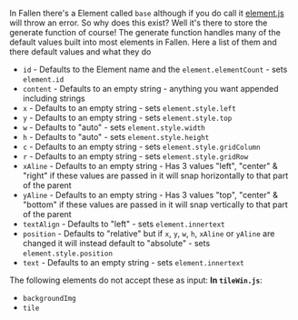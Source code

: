 In Fallen there's a Element called `base` although if you do call it [element.js](element.js.md) will throw an error. So why does this exist? Well it's there to store the generate function of course! The generate function handles many of the default values built into most elements in Fallen. Here a list of them and there default values and what they do
 - `id` - Defaults to the Element name and the `element.elementCount` - sets `element.id`
 - `content` - Defaults to an empty string - anything you want appended including strings 
 - `x` - Defaults to an empty string - sets `element.style.left`
 - `y` - Defaults to an empty string - sets `element.style.top`
 - `w` - Defaults to "auto" - sets `element.style.width`
 - `h` - Defaults to "auto" - sets `element.style.height`
 - `c` - Defaults to an empty string - sets `element.style.gridColumn`
 - `r` - Defaults to an empty string - sets `element.style.gridRow`
 - `xAline` - Defaults to an empty string - Has 3 values "left", "center" & "right" if these values are passed in it will snap horizontally to that part of the parent
 - `yAline` - Defaults to an empty string - Has 3 values "top", "center" & "bottom" if these values are passed in it will snap vertically to that part of the parent
 - `textAlign` - Defaults to "left" - sets `element.innertext`
 - `position` - Defaults to "relative" but if `x`, `y`, `w`, `h`, `xAline` or `yAline` are changed it will instead default to "absolute" - sets `element.style.position`
 - `text` - Defaults to an empty string - sets `element.innertext`
 
The following elements do not accept these as input: 
**In `tileWin.js`**:
 - `backgroundImg`
 - `tile`